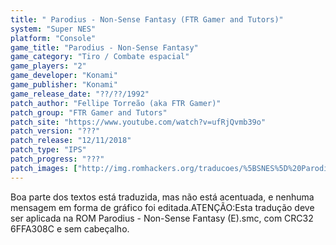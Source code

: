 ```yaml
---
title: " Parodius - Non-Sense Fantasy (FTR Gamer and Tutors)"
system: "Super NES"
platform: "Console"
game_title: "Parodius - Non-Sense Fantasy"
game_category: "Tiro / Combate espacial"
game_players: "2"
game_developer: "Konami"
game_publisher: "Konami"
game_release_date: "??/??/1992"
patch_author: "Fellipe Torreão (aka FTR Gamer)"
patch_group: "FTR Gamer and Tutors"
patch_site: "https://www.youtube.com/watch?v=ufRjQvmb39o"
patch_version: "???"
patch_release: "12/11/2018"
patch_type: "IPS"
patch_progress: "???"
patch_images: ["http://img.romhackers.org/traducoes/%5BSNES%5D%20Parodius%20-%20Non-Sense%20Fantasy%20-%20FTR%20Gamer%20-%201.png","http://img.romhackers.org/traducoes/%5BSNES%5D%20Parodius%20-%20Non-Sense%20Fantasy%20-%20FTR%20Gamer%20-%202.png","http://img.romhackers.org/traducoes/%5BSNES%5D%20Parodius%20-%20Non-Sense%20Fantasy%20-%20FTR%20Gamer%20-%203.png"]
---
```

Boa parte dos textos está traduzida, mas não está acentuada, e nenhuma mensagem em forma de gráfico foi editada.ATENÇÃO:Esta tradução deve ser aplicada na ROM Parodius - Non-Sense Fantasy (E).smc, com CRC32 6FFA308C e sem cabeçalho.